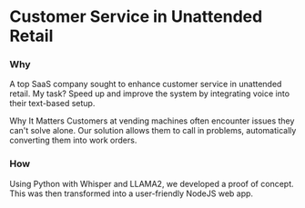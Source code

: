 # Customer Service in Unattended Retail
### Why
A top SaaS company sought to enhance customer service in unattended retail. My task? Speed up and improve the system by integrating voice into their text-based setup.

Why It Matters
Customers at vending machines often encounter issues they can't solve alone. Our solution allows them to call in problems, automatically converting them into work orders.

 ### How
Using Python with Whisper and LLAMA2, we developed a proof of concept. This was then transformed into a user-friendly NodeJS web app.
